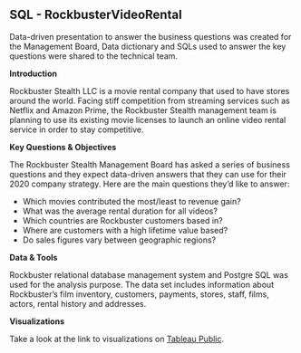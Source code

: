 ## SQL - RockbusterVideoRental
Data-driven presentation to answer the business questions was created for the Management Board, Data dictionary and SQLs used to answer the key questions were shared to the technical team.



**Introduction**

Rockbuster Stealth LLC is a movie rental company that used to have stores around the world. Facing stiff competition from streaming services such as Netflix and Amazon Prime, the Rockbuster Stealth management team is planning to use its existing movie licenses to launch an online video rental service in order to stay competitive.


**Key Questions & Objectives**

The Rockbuster Stealth Management Board has asked a series of business questions and they expect data-driven answers that they can use for their 2020 company strategy. Here are the main questions they’d like to answer:

- Which movies contributed the most/least to revenue gain?
- What was the average rental duration for all videos?
- Which countries are Rockbuster customers based in?
- Where are customers with a high lifetime value based?
- Do sales figures vary between geographic regions?

**Data & Tools**

Rockbuster relational database management system and Postgre SQL was used for the analysis purpose. The data set includes information about Rockbuster’s film inventory, customers, payments, stores, staff, films, actors, rental history and addresses.


**Visualizations**

Take a look at the link to visualizations on [Tableau Public](https://public.tableau.com/app/profile/katarzyna.szeszula/viz/ROCKBUSTERSTEALTHPROJECT_17176099410380/Story1).
